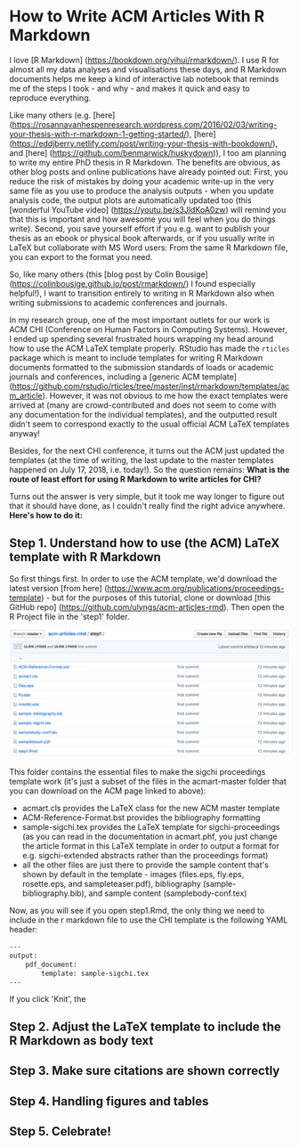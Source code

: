 # How to Write ACM Articles With R Markdown

I love [R Markdown] (https://bookdown.org/yihui/rmarkdown/). I use R for almost all my data analyses and visualisations these days, and R Markdown documents helps me keep a kind of interactive lab notebook that reminds me of the steps I took - and why - and makes it quick and easy to reproduce everything.

Like many others (e.g. [here] (https://rosannavanhespenresearch.wordpress.com/2016/02/03/writing-your-thesis-with-r-markdown-1-getting-started/), [here] (https://eddjberry.netlify.com/post/writing-your-thesis-with-bookdown/), and [here] (https://github.com/benmarwick/huskydown)), I too am planning to write my entire PhD thesis in R Markdown. The benefits are obvious, as other blog posts and online publications have already pointed out: First, you reduce the risk of mistakes by doing your academic write-up in the very same file as you use to produce the analysis outputs - when you update analysis code, the output plots are automatically updated too (this [wonderful YouTube video] (https://youtu.be/s3JldKoA0zw) will remind you that this is important and how awesome you will feel when you do things write). Second, you save yourself effort if you e.g. want to publish your thesis as an ebook or physical book afterwards, or if you usually write in LaTeX but collaborate with MS Word users: From the same R Markdown file, you can export to the format you need. 

So, like many others (this [blog post by Colin Bousige] (https://colinbousige.github.io/post/rmarkdown/) I found especially helpful!), I want to transition entirely to writing in R Markdown also when writing submissions to academic conferences and journals.

In my research group, one of the most important outlets for our work is ACM CHI (Conference on Human Factors in Computing Systems). However, I ended up spending several frustrated hours wrapping my head around how to use the ACM LaTeX template properly. RStudio has made the `rticles` package which is meant to include templates for writing R Markdown documents formatted to the submission standards of loads or academic journals and conferences, including a [generic ACM template] (https://github.com/rstudio/rticles/tree/master/inst/rmarkdown/templates/acm_article). However, it was not obvious to me how the exact templates were arrived at (many are crowd-contributed and does not seem to come with any documentation for the individual templates), and the outputted result didn't seem to correspond exactly to the usual official ACM LaTeX templates anyway!

Besides, for the next CHI conference, it turns out the ACM just updated the templates (at the time of writing, the last update to the master templates happened on July 17, 2018, i.e. today!). So the question remains: **What is the route of least effort for using R Markdown to write articles for CHI?**

Turns out the answer is very simple, but it took me way longer to figure out that it should have done, as I couldn't really find the right advice anywhere. **Here's how to do it:**

## Step 1. Understand how to use (the ACM) LaTeX template with R Markdown
So first things first. In order to use the ACM template, we'd download the latest version [from here] (https://www.acm.org/publications/proceedings-template) - but for the purposes of this tutorial, clone or download [this GitHub repo] (https://github.com/ulyngs/acm-articles-rmd). Then open the R Project file in the 'step1' folder.

![step 1 files](figures/step1-files.png "Step 1 files")

This folder contains the essential files to make the sigchi proceedings template work (it's just a subset of the files in the acmart-master folder that you can download on the ACM page linked to above):
- acmart.cls provides the LaTeX class for the new ACM master template
- ACM-Reference-Format.bst provides the bibliography formatting
- sample-sigchi.tex provides the LaTeX template for sigchi-proceedings (as you can read in the documentation in acmart.phf, you just change the article format in this LaTeX template in order to output a format for e.g. sigchi-extended abstracts rather than the proceedings format)
- all the other files are just there to provide the sample content that's shown by default in the template - images (files.eps, fly.eps, rosette.eps, and sampleteaser.pdf), bibliography (sample-bibliography.bib), and sample content (samplebody-conf.tex)

Now, as you will see if you open step1.Rmd, the only thing we need to include in the r markdown file to use the CHI template is the following YAML header:

```
---
output:
	pdf_document:
		template: sample-sigchi.tex
---
```

If you click 'Knit', the 

## Step 2. Adjust the LaTeX template to include the R Markdown as body text

## Step 3. Make sure citations are shown correctly

## Step 4. Handling figures and tables

## Step 5. Celebrate!

